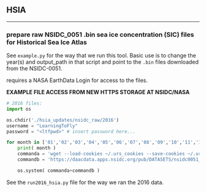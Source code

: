 ## HSIA
---
### prepare raw NSIDC_0051 .bin sea ice concentration (SIC) files for Historical Sea Ice Atlas

See `example.py` for the way that we run this tool. Basic use is to change the year(s) and output_path
in that script and point to the `.bin` files downloaded from the NSIDC-0051.

requires a NASA EarthData Login for access to the files.

**EXAMPLE FILE ACCESS FROM NEW HTTPS STORAGE AT NSIDC/NASA**
```python
# 2016 files:
import os

os.chdir('./hsia_updates/nsidc_raw/2016')
username = "LearningToFly"
password = "<ltfpwd>" # insert password here...

for month in ['01','02','03','04','05','06','07','08','09','10','11','12']:
	print( month )
	commanda = 'wget --load-cookies ~/.urs_cookies --save-cookies ~/.urs_cookies --keep-session-cookies --no-check-certificate --auth-no-challenge=on -r --reject "index.html*" -np -e robots=off --user {} --password {} '.format( username, password )
	commandb = 'https://daacdata.apps.nsidc.org/pub/DATASETS/nsidc0051_gsfc_nasateam_seaice/final-gsfc/north/monthly/nt_2016{}_f17_v1.1_n.bin'.format( month )

	os.system( commanda+commandb )
```

See the `run2016_hsia.py` file for the way we ran the 2016 data.


